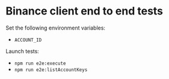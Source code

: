 # Binance client end to end tests

Set the following environment variables:

-   `ACCOUNT_ID`

Launch tests:

-   `npm run e2e:execute`
-   `npm run e2e:listAccountKeys`
